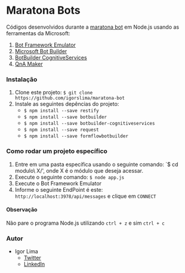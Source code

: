 Maratona Bots
==============

Códigos desenvolvidos durante a [maratona bot](https://ticapacitacion.com/curso/botspt/) em Node.js usando as ferramentas da Microsoft:
1. [Bot Framework Emulator](https://docs.microsoft.com/en-us/bot-framework/bot-service-debug-emulator)
2. [Microsoft Bot Builder](https://github.com/Microsoft/BotBuilder)
3. [BotBuilder CognitiveServices](https://github.com/Microsoft/BotBuilder-CognitiveServices/)
4. [QnA Maker](https://qnamaker.ai/)

### Instalação
1. Clone este projeto: `$ git clone https://github.com/igorslima/maratona-bot`
2. Instale as seguintes depências do projeto:
    - `$ npm install --save restify`
    - `$ npm install --save botbuilder`
    - `$ npm install --save botbuilder-cognitiveservices`
    - `$ npm install --save request`
    - `$ npm install --save formflowbotbuilder`

### Como rodar um projeto específico

1. Entre em uma pasta específica usando o seguinte comando: `$ cd modulo\ X/', onde X é o módulo que deseja acessar.
2. Execute o seguinte comando: `$ node app.js`
3. Execute o Bot Framework Emulator</li>
4. Informe o seguinte EndPoint é este: `http://localhost:3978/api/messages` e clique em `CONNECT`

#### Observação
Não pare o programa Node.js utilizando `ctrl + z` e sim `ctrl + c`

### Autor
- Igor Lima
    - [Twitter](https://twitter.com/limasigor2)
    - [LinkedIn](https://www.linkedin.com/in/igorlimas)